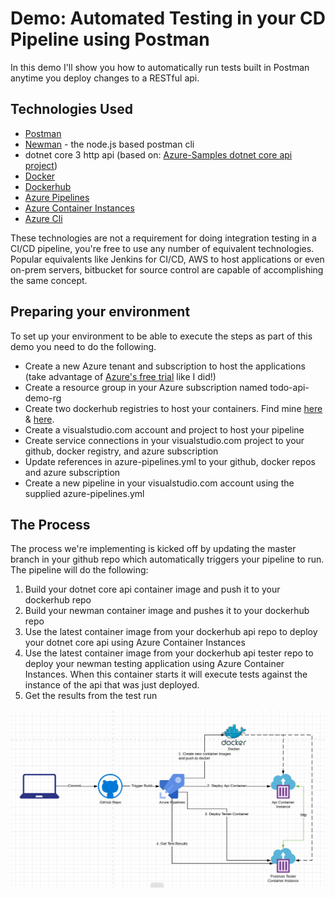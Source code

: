 # Demo: Automated Testing in your CD Pipeline using Postman

In this demo I'll show you how to automatically run tests built in Postman anytime you deploy changes to a RESTful api. 

## Technologies Used
- [Postman](https://www.getpostman.com)
- [Newman](https://learning.getpostman.com/docs/postman/collection_runs/command_line_integration_with_newman/) - the node.js based postman cli
- dotnet core 3 http api (based on: [Azure-Samples dotnet core api project](https://github.com/Azure-Samples/dotnet-core-api))
- [Docker](https://www.docker.com)
- [Dockerhub](https://hub.docker.com)
- [Azure Pipelines](https://azure.microsoft.com/en-us/services/devops/pipelines/)
- [Azure Container Instances](https://azure.microsoft.com/en-us/services/container-instances/)
- [Azure Cli](https://docs.microsoft.com/en-us/cli/azure/?view=azure-cli-latest)

These technologies are not a requirement for doing integration testing in a CI/CD pipeline, you're free to use any number of equivalent technologies. Popular equivalents like Jenkins for CI/CD, AWS to host applications or even on-prem servers, bitbucket for source control are capable of accomplishing the same concept. 

## Preparing your environment

To set up your environment to be able to execute the steps as part of this demo you need to do the following.

- Create a new Azure tenant and subscription to host the applications (take advantage of [Azure's free trial](https://azure.microsoft.com/en-us/free/) like I did!)
- Create a resource group in your Azure subscription named todo-api-demo-rg
- Create two dockerhub registries to host your containers. Find mine [here](https://cloud.docker.com/u/brihulse/repository/docker/brihulse/rp-todo-demo-postman-runner) & [here](https://cloud.docker.com/u/brihulse/repository/docker/brihulse/rp-todo-demo). 
- Create a visualstudio.com account and project to host your pipeline
- Create service connections in your visualstudio.com project to your github, docker registry, and azure subscription
- Update references in azure-pipelines.yml to your github, docker repos and azure subscription
- Create a new pipeline in your visualstudio.com account using the supplied azure-pipelines.yml


## The Process
The process we're implementing is kicked off by updating the master branch in your github repo which automatically triggers your pipeline to run. The pipeline will do the following:

1. Build your dotnet core api container image and push it to your dockerhub repo
2. Build your newman container image and pushes it to your dockerhub repo
3. Use the latest container image from your dockerhub api repo to deploy your dotnet core api using Azure Container Instances
4. Use the latest container image from your dockerhub api tester repo to deploy your newman testing application using Azure Container Instances. When this container starts it will execute tests against the instance of the api that was just deployed.
5. Get the results from the test run

![alt text](https://github.com/brihulse/api-cd-test-demo/raw/master/images/bndprocess.png "The Process")

